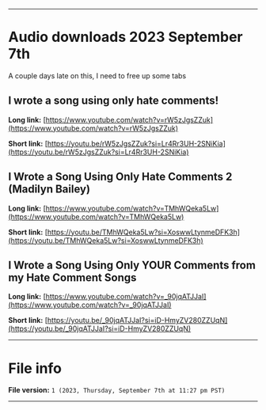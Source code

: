 
***

# Audio downloads 2023 September 7th

A couple days late on this, I need to free up some tabs

## I wrote a song using only hate comments!

**Long link:** [https://www.youtube.com/watch?v=rW5zJgsZZuk](https://www.youtube.com/watch?v=rW5zJgsZZuk)

**Short link:** [https://youtu.be/rW5zJgsZZuk?si=Lr4Rr3UH-2SNiKia](https://youtu.be/rW5zJgsZZuk?si=Lr4Rr3UH-2SNiKia)

## I Wrote a Song Using Only Hate Comments 2 (Madilyn Bailey)

**Long link:** [https://www.youtube.com/watch?v=TMhWQeka5Lw](https://www.youtube.com/watch?v=TMhWQeka5Lw)

**Short link:** [https://youtu.be/TMhWQeka5Lw?si=XoswwLtynmeDFK3h](https://youtu.be/TMhWQeka5Lw?si=XoswwLtynmeDFK3h)

## I Wrote a Song Using Only YOUR Comments from my Hate Comment Songs

**Long link:** [https://www.youtube.com/watch?v=_90jqATJJaI](https://www.youtube.com/watch?v=_90jqATJJaI)

**Short link:** [https://youtu.be/_90jqATJJaI?si=iD-HmyZV280ZZUqN](https://youtu.be/_90jqATJJaI?si=iD-HmyZV280ZZUqN)

***

# File info

**File version:** `1 (2023, Thursday, September 7th at 11:27 pm PST)`

***

